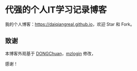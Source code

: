 ﻿代强的个人IT学习记录博客
========================

我的个人博客：<https://daiqiangreal.github.io>，欢迎 Star 和 Fork。

致谢
----

本博客外观基于 [DONGChuan](https://dongchuan.github.io)，[mzlogin](https://github.com/mzlogin/mzlogin.github.io) 修改，

感谢！
